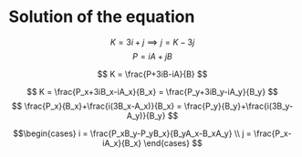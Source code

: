 # Solution of the equation
$$ K = 3i+j \implies j = K-3j $$
$$ P = iA + jB $$

$$ K = \frac{P+3iB-iA}{B} $$


$$ K = \frac{P_x+3iB_x-iA_x}{B_x} = \frac{P_y+3iB_y-iA_y}{B_y} $$
$$ \frac{P_x}{B_x}+\frac{i(3B_x-A_x)}{B_x} = \frac{P_y}{B_y}+\frac{i(3B_y-A_y)}{B_y} $$

```math
\begin{cases}
i = \frac{P_xB_y-P_yB_x}{B_yA_x-B_xA_y} \\
j = \frac{P_x-iA_x}{B_x}
\end{cases}

```

